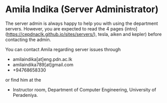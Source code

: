 # Amila Indika (Server Administrator)

The server admin is always happy to help you with using the department servers. However, you are expected to read the 4 pages (intro](https://cepdnaclk.github.io/sites/servers/), tesla, aiken and kepler) before contacting the admin.


You can contact Amila regarding server issues through

* amilaindika[at]eng.pdn.ac.lk
* amilaindika789[at]gmail.com
* +94768658330

or find him at the 

* Instructor room, Department of Computer Engineering, University of Peradeniya.